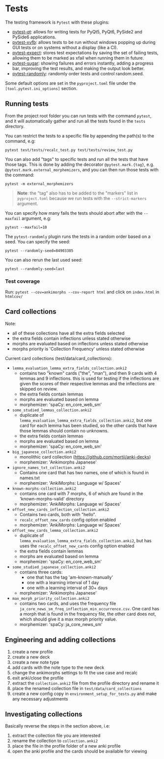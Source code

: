 # Tests

The testing framework is `Pytest` with these plugins:
- [pytest-qt](https://pypi.org/project/pytest-qt/): allows for writing tests for PyQt5, PyQt6, PySide2 and PySide6 applications.
- [pytest-xvfb](https://pypi.org/project/pytest-xvfb/): allows tests to be run without windows popping up during GUI tests or on systems without a display (like a CI).
- [pytest-expect](https://pypi.org/project/pytest-expect/): stores test expectations by saving the set of failing tests, allowing them to be marked as xfail when running them in future.
- [pytest-sugar](https://pypi.org/project/pytest-sugar/): showing failures and errors instantly, adding a progress bar, improving the test results, and making the output look better.
- [pytest-randomly](https://pypi.org/project/pytest-randomly/): randomly order tests and control random.seed.

Some default options are set in the `pyproject.toml` file under the `[tool.pytest.ini_options]` section.

## Running tests

From the project root folder you can run tests with the command `pytest`, and it will automatically gather and run all
the tests found in the `tests` directory.

You can restrict the tests to a specific file by appending the path(s) to the command, e.g:
```
pytest test/tests/recalc_test.py test/tests/review_test.py
```

You can also add "tags" to specific tests and run all the tests that have those tags. This is done by adding the
decorator `@pytest.mark.{tag}`, e.g. `@pytest.mark.external_morphemizers`, and you can then run those tests with the
command:
```
pytest -m external_morphemizers
```

> **Note**: the "tag" also has to be added to the "markers" list in `pyproject.toml` because we run tests with the
> `--strict-markers` argument.

You can specify how many fails the tests should abort after with the `--maxfail` argument, e.g:
```
pytest --maxfail=10
```

The `pytest-randomly` plugin runs the tests in a random order based on a seed. You can specify the seed:
```
pytest --randomly-seed=84903385
```

You can also rerun the last used seed:
```
pytest --randomly-seed=last
```

### Test coverage

Run: `pytest --cov=ankimorphs --cov-report html` and click on `index.html` in `htmlcov/`


## Card collections

Note:
  - all of these collections have all the extra fields selected
  - the extra fields contain inflections unless stated otherwise
  - morphs are evaluated based on inflections unless stated otherwise
  - morphs priority is 'Collection Frequency' unless stated otherwise

Current card collections (test/data/card_collections):
- `lemma_evaluation_lemma_extra_fields_collection.anki2`
  - contains two "known" cards ("the", "man"), and then 9 cards with 4 lemmas and 9 inflections.
  this is used for testing if the inflections are given the scores of their respective lemmas and
  the inflections are skipped on review.
  - the extra fields contain lemmas
  - morphs are evaluated based on lemma
  - morphemizer: 'spaCy: en_core_web_sm'
- `some_studied_lemmas_collection.anki2`
  - duplicate of `lemma_evaluation_lemma_extra_fields_collection.anki2`, but one card for each lemma
  has been studied, so the other cards that have those lemmas should contain no unknowns.
  - the extra fields contain lemmas
  - morphs are evaluated based on lemma
  - morphemizer: 'spaCy: en_core_web_sm'
- `big_japanese_collection.anki2`
  - monolithic card collection (https://github.com/mortii/anki-decks)
  - morphemizer: 'Ankimorphs Japanese'
- `ignore_names_txt_collection.anki2`
  - Contains one card that has two names, one of which is found in names.txt
  - morphemizer: 'AnkiMorphs: Language w/ Spaces'
- `known-morphs-collection.anki2`
  - contains one card with 7 morphs, 6 of which are found in the 'known-morphs-valid' directory
  - morphemizer: 'AnkiMorphs: Language w/ Spaces'
- `offset_new_cards_inflection_collection.anki2`
  - Contains two cards, both with "hello".
  - `recalc_offset_new_cards` config option enabled
  - morphemizer: 'AnkiMorphs: Language w/ Spaces'
- `offset_new_cards_lemma_collection.anki2`
  - duplicate of `lemma_evaluation_lemma_extra_fields_collection.anki2`, but has uses the `recalc_offset_new_cards`
  config option enabled
  - the extra fields contain lemmas
  - morphs are evaluated based on lemma
  - morphemizer: 'spaCy: en_core_web_sm'
- `some_studied_japanese_collection.anki2`
  - contains three cards:
    - one that has the tag 'am-known-manually'
    - one with a learning interval of 1 day
    - one with a learning interval of 30+ days
  - morphemizer: 'Ankimorphs Japanese'
- `max_morph_priority_collection.anki2`
  - contains two cards, and uses the frequency file `ja_core_news_sm_freq_inflection_min_occurrence.csv`. One card
  has a morph that is found in the frequency file, the other card does not, which should give it a max morph priority value.
  - morphemizer: 'spaCy: ja_core_news_sm'

## Engineering and adding collections

1. create a new profile
2. create a new deck
3. create a new note type
4. add cards with the note type to the new deck
5. change the ankimorphs settings to fit the use case and recalc
6. exit anki/close the profile
7. extract the `collection.anki2` file from the profile directory and rename it
8. place the renamed collection file in `test/data/card_collections`
9. create a new config copy in `environment_setup_for_tests.py` and make any necessary adjustments

## Investigating collections

Basically reverse the steps in the section above, i.e:
1. extract the collection file you are interested
2. rename the collection to `collection.anki2`
3. place the file in the profile folder of a new anki profile
4. open the anki profile and the cards should be available for viewing
